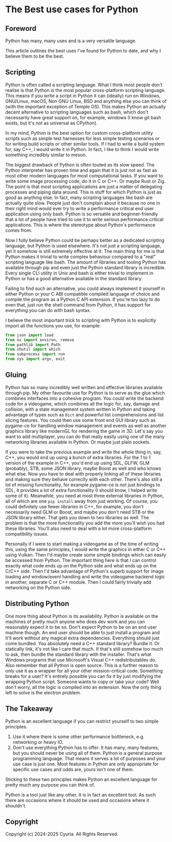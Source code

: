# The Best use cases for Python

## Foreword

Python has many, many uses and is a very versatile language.

This article outlines the best uses I've found for Python to date, and why I
believe them to be the best.

## Scripting

Python is often called a scripting language. What I think most people don't
realise is that Python is the most popular cross-platform scripting language.
This means if you write a script in Python it can (ideally) run on Windows,
GNU/Linux, macOS, Non GNU Linux, BSD and anything else you can think of (with
the important exception of Temple OS). This makes Python an actually decent
alternative to scripting languages such as bash, which don't necessarily have
great support on, for example, windows (I know git bash exists, but it's not as
universal as CPython).

In my mind, Python is the best option for custom cross-platform utility scripts
such as simple test harnesses for less simple testing scenarios or for writing
build scripts or other similar tools. If I had to write a build system for, say
C++, I would write it in Python. In fact, I like to think I would write
something incredibly similar to meson.

The biggest drawback of Python is often touted as its slow speed. The Python
interpreter has proven time and again that it is just not as fast as most other
modern languages for most computational tasks. If you want to write some image
processing code, do it in C or C++. Or maybe Rust or Zig. The point is that
most scripting applications are just a matter of delegating processes and
piping data around. This is stuff for which Python is just as good as anything
else. In fact, many scripting languages like bash are actually quite slow.
People just don't complain about it because no one in their right mind would
ever try to write a performance critical end user application using only bash.
Python is so versatile and beginner-friendly that a lot of people have tried to
use it to write serious performance critical applications. This is where the
stereotype about Python's performance comes from.

Now I fully believe Python could be perhaps better as a dedicated scripting
language, but Python is used elsewhere. It's not just a scripting language, yet
it somehow is still extremely effective at it. The main thing for me is that
Python makes it trivial to write complex behaviour compared to a "real"
scripting language like bash. The amount of libraries and tooling Python has
available through pip and even just the Python standard library is incredible.
Every single CLI utility in Unix and bash is either trivial to implement in
Python or has a good alternative available in the standard library.

Failing to find such an alternative, you could always implement it yourself in
either Python or your C ABI compatible compiled language of choice and compile
the program as a Python C API extension. If you're too lazy to do even that,
just run the shell command from Python, it has support for everything you can
do with bash syntax.

I believe the most important trick to scripting with Python is to explicitly
import all the functions you use, for example:

```py
from json import load
from os import environ, remove
from pathlib import Path
from shutil import which
from subprocess import run
from sys import argv, exit
```

## Gluing

Python has so many incredibly well written and effective libraries available
through pip. My other favourite use for Python is to serve as the glue which
combines interfaces into a cohesive program. You could write the backend code
for a videogame, which combines all the logic for, say, damage and collision,
with a state management system written in Python and taking advantage of types
such as `Dict` and powerful list comprehensions and list slicing features. You
could then use some front end GUI library such as pygame-ce for handling window
management and events as well as another graphics library like modernGL for
rendering the game in 3D. Let's say you want to add multiplayer, you can do
that really easily using one of the many networking libraries available in
Python. Or maybe just plain sockets.

If you were to take the previous example and write the whole thing in, say,
C++, you would end up using a bunch of extra libraries. For the 1 to 1 version
of the example in C++, you'd end up using SDL, GLFW, GLM (probably), STB, some
JSON library, maybe Boost as well and who knows what else. Now you have to deal
with properly linking all of these libraries and making sure they behave
correctly with each other. There's also still a lot of missing functionality,
for example pygame-ce is not just bindings to SDL, it provides a lot of extra
functionality (I should know, I helped write some of it). Meanwhile, you need
at most three external libraries in Python, all of which are one `pip install`
away from just working. Of course, you could definitely use fewer libraries in
C++, for example, you don't necessarily need GLM or Boost, and maybe you don't
need STB or the JSON library either. That gets you down to two libraries as
well. The problem is that the more functionality you add the more you'll wish
you had these libraries. You'll also need to deal with a lot more
cross-platform compatibility issues.

Personally if I were to start making a videogame as of the time of writing
this, using the same principles, I would write the graphics in either C or C++
using Vulkan. Then I'd maybe create some simple bindings which can easily
be accessed from Python. The important thing here is that I can control exactly
what code ends up on the Python side and what ends up on the C/C++ side. Then
I'd take advantage of Python's superb support for image loading and
window/event handling and write the videogame backend logic in another,
separate C or C++ module. Then I could fairly trivially add networking on the
Python side.

## Distributing Python

One more thing about Python is its availability. Python is available on the
machines of pretty much anyone who does dev work and you can reasonably expect
it to be so. Don't expect Python to be on an end user machine though. An end
user should be able to just install a program and it'll work without any
magical extra dependencies. Everything should just come bundled. You absolutely
need a C++ standard library? Bundle it. Or statically link, it's not like I
care that much. If that's still somehow too much to ask, then bundle the
standard library with the installer. That's what Windows programs that use
Microsoft's Visual C++ redistributables do. Also remember that all Python is
open source. This is a further reason to only use it as a wrapper for all your
other mission-critical code. Something breaks for a user? It's entirely
possible you can fix it by just modifying the wrapping Python script. Someone
wants to copy or take your code? Well don't worry, all the logic is compiled
into an extension. Now the only thing left to solve is the electron problem.

## The Takeaway

Python is an excellent language if you can restrict yourself to two simple
principles.
1.  Use it where there is some other performance bottleneck, e.g. networking or
    heavy IO.
2.  Don't use everything Python has to offer. It has many, many features, but
    you should never be using all of them. Python is a general purpose
    programming language. That means it serves a lot of purposes and your
    use case is just one. Most features in Python are only appropriate for
    specific use cases and odds are, yours isn't one of them.

Sticking to these two principles makes Python an excellent language for pretty
much any purpose you can think of.

Python is a tool just like any other. It is in fact an excellent tool. As such
there are occasions where it should be used and occasions where it shouldn't.

## Copyright

Copyright (c) 2024-2025 Cyuria. All Rights Reserved.
